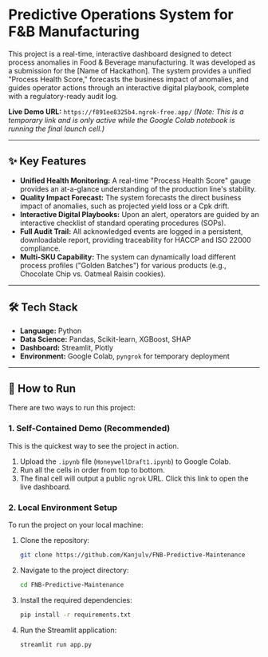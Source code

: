#  Predictive Operations System for F&B Manufacturing

This project is a real-time, interactive dashboard designed to detect process anomalies in Food & Beverage manufacturing. It was developed as a submission for the [Name of Hackathon]. The system provides a unified "Process Health Score," forecasts the business impact of anomalies, and guides operator actions through an interactive digital playbook, complete with a regulatory-ready audit log.

**Live Demo URL:** `https://f891ee8325b4.ngrok-free.app/`
*(Note: This is a temporary link and is only active while the Google Colab notebook is running the final launch cell.)*

---

## ✨ Key Features

* **Unified Health Monitoring:** A real-time "Process Health Score" gauge provides an at-a-glance understanding of the production line's stability.
* **Quality Impact Forecast:** The system forecasts the direct business impact of anomalies, such as projected yield loss or a Cpk drift.
* **Interactive Digital Playbooks:** Upon an alert, operators are guided by an interactive checklist of standard operating procedures (SOPs).
* **Full Audit Trail:** All acknowledged events are logged in a persistent, downloadable report, providing traceability for HACCP and ISO 22000 compliance.
* **Multi-SKU Capability:** The system can dynamically load different process profiles ("Golden Batches") for various products (e.g., Chocolate Chip vs. Oatmeal Raisin cookies).

---

## 🛠️ Tech Stack

* **Language:** Python
* **Data Science:** Pandas, Scikit-learn, XGBoost, SHAP
* **Dashboard:** Streamlit, Plotly
* **Environment:** Google Colab, `pyngrok` for temporary deployment

---

## 🚀 How to Run

There are two ways to run this project:

### 1. Self-Contained Demo (Recommended)
This is the quickest way to see the project in action.

1.  Upload the `.ipynb` file (`HoneywellDraft1.ipynb`) to Google Colab.
2.  Run all the cells in order from top to bottom.
3.  The final cell will output a public `ngrok` URL. Click this link to open the live dashboard.

### 2. Local Environment Setup
To run the project on your local machine:

1.  Clone the repository:
    ```bash
    git clone https://github.com/Kanjulv/FNB-Predictive-Maintenance
    ```
2.  Navigate to the project directory:
    ```bash
    cd FNB-Predictive-Maintenance
    ```
3.  Install the required dependencies:
    ```bash
    pip install -r requirements.txt
    ```
4.  Run the Streamlit application:
    ```bash
    streamlit run app.py
    ```
